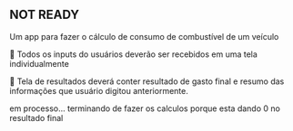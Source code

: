 ## NOT READY

Um app para fazer o cálculo de consumo de combustível de um veículo

🤳 Todos os inputs do usuários deverão ser recebidos em uma tela individualmente

📲 Tela de resultados deverá conter resultado de gasto final e resumo das informações que usuário digitou anteriormente.


em processo... terminando de fazer os calculos porque esta dando 0 no resultado final
